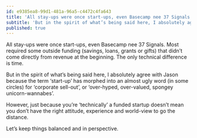```yaml
---
id: e9385ea8-99d1-481a-96a5-c4472c4fa643
title: 'All stay-ups were once start-ups, even Basecamp nee 37 Signals.'
subtitle: 'But in the spirit of what’s being said here, I absolutely agree with Jason because the term ‘start-up’ has morphed into an almost ugly word…'
published: true
---
```




All stay-ups were once start-ups, even Basecamp nee 37 Signals. Most required some outside funding (savings, loans, grants or gifts) that didn’t come directly from revenue at the beginning. The only technical difference is time.

But in the spirit of what’s being said here, I absolutely agree with Jason because the term ‘start-up’ has morphed into an almost ugly word (in some circles) for ‘corporate sell-out’, or ‘over-hyped, over-valued, spongey unicorn-wannabes’.

However, just because you’re ‘technically’ a funded startup doesn’t mean you don’t have the right attitude, experience and world-view to go the distance.

Let’s keep things balanced and in perspective.

